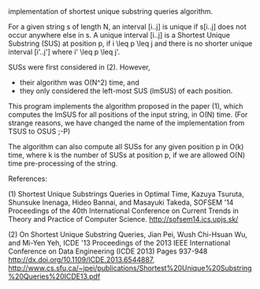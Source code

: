 implementation of shortest unique substring queries algorithm.

For a given string s of length N, an interval [i..j] is unique if s[i..j] does not occur
anywhere else in s. A unique interval [i..j] is a Shortest Unique Substring (SUS)
at position p, if i \leq p \leq j and there is no shorter unique interval [i'..j']
where i' \leq p \leq j'.

SUSs were first considered in (2). However,
  * their algorithm was O(N^2) time, and
  * they only considered the left-most SUS (lmSUS) of each position.

This program implements the algorithm proposed in the paper (1), which
computes the lmSUS for all positions of the input string, in O(N) time.
(For strange reasons, we have changed the name of the implementation from TSUS to OSUS ;-P)

The algorithm can also compute all SUSs for any given position p in O(k)
time, where k is the number of SUSs at position p, if we are allowed O(N)
time pre-processing of the string.

References:

(1) Shortest Unique Substrings Queries in Optimal Time, Kazuya Tsuruta, Shunsuke Inenaga, Hideo Bannai, and Masayuki Takeda, SOFSEM '14 Proceedings of the 40th International Conference on Current Trends in Theory and Practice of Computer Science. http://sofsem14.ics.upjs.sk/

(2) On Shortest Unique Substring Queries, Jian Pei, Wush Chi-Hsuan Wu, and Mi-Yen Yeh, ICDE '13 Proceedings of the 2013 IEEE International Conference on Data Engineering (ICDE 2013) Pages 937-948 http://dx.doi.org/10.1109/ICDE.2013.6544887, http://www.cs.sfu.ca/~jpei/publications/Shortest%20Unique%20Substring%20Queries%20ICDE13.pdf